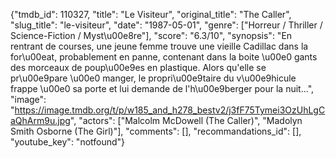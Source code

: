 {"tmdb_id": 110327, "title": "Le Visiteur", "original_title": "The Caller", "slug_title": "le-visiteur", "date": "1987-05-01", "genre": ["Horreur / Thriller / Science-Fiction / Myst\u00e8re"], "score": "6.3/10", "synopsis": "En rentrant de courses, une jeune femme trouve une vieille Cadillac dans la for\u00eat, probablement en panne, contenant dans la boite \u00e0 gants des morceaux de poup\u00e9es en plastique.  Alors qu'elle se pr\u00e9pare \u00e0 manger, le propri\u00e9taire du v\u00e9hicule frappe \u00e0 sa porte et lui demande de l'h\u00e9berger pour la nuit...", "image": "https://image.tmdb.org/t/p/w185_and_h278_bestv2/j3fF75Tymei3OzUhLgCaQhArm9u.jpg", "actors": ["Malcolm McDowell (The Caller)", "Madolyn Smith Osborne (The Girl)"], "comments": [], "recommandations_id": [], "youtube_key": "notfound"}